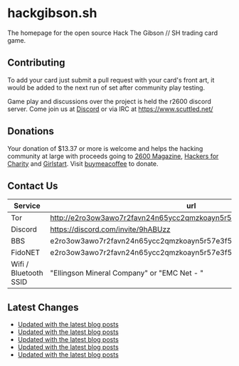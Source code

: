 # hackgibson.sh
The homepage for the open source Hack The Gibson // SH trading card game.


## Contributing

To add your card just submit a pull request with your card's front art, it would be added to the next run of set after community play testing.

Game play and discussions over the project is held the r2600 discord server. Come join us at [Discord](https://discord.com/invite/9hABUzz) or via IRC at https://www.scuttled.net/


## Donations

Your donation of $13.37 or more is welcome and helps the hacking community at large with proceeds going to [2600 Magazine](https://2600.com/), [Hackers for Charity](https://hackersforcharity.org) and [Girlstart](https://girlstart.org).  Visit [buymeacoffee](https://www.buymeacoffee.com/hackgibson.sh) to donate.


## Contact Us

Service | url
-|-
Tor | http://e2ro3ow3awo7r2favn24n65ycc2qmzkoayn5r57e3f56nvjwdcgg32ad.onion
Discord | https://discord.com/invite/9hABUzz
BBS | e2ro3ow3awo7r2favn24n65ycc2qmzkoayn5r57e3f56nvjwdcgg32ad.onion:23
FidoNET | e2ro3ow3awo7r2favn24n65ycc2qmzkoayn5r57e3f56nvjwdcgg32ad.onion:24554
Wifi / Bluetooth SSID | "Ellingson Mineral Company" or "EMC Net - <fidonet address>"

## Latest Changes
<!-- BLOG-POST-LIST:START -->
- [Updated with the latest blog posts](https://github.com/DFW2600/hackgibson.sh/commit/eaf7e0f39e735c2f5d68f1c6476cb9b93a5a8fd4)
- [Updated with the latest blog posts](https://github.com/DFW2600/hackgibson.sh/commit/c4935b7d7842c82b1888535ec37367234940170c)
- [Updated with the latest blog posts](https://github.com/DFW2600/hackgibson.sh/commit/60737b016d62d15f3c370191d27a1bb776cea65a)
- [Updated with the latest blog posts](https://github.com/DFW2600/hackgibson.sh/commit/cbf4c8838c4c6b92729dea819621aed125db99bc)
- [Updated with the latest blog posts](https://github.com/DFW2600/hackgibson.sh/commit/afdd34210f2efd8e79ab37f5fd58388e8608b5e3)
<!-- BLOG-POST-LIST:END -->

